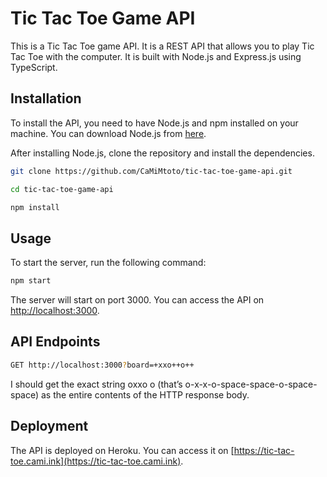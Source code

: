 # Tic Tac Toe Game API

This is a Tic Tac Toe game API. It is a REST API that allows you to play Tic Tac Toe with the
computer. It is built with Node.js and Express.js using TypeScript.

## Installation

To install the API, you need to have Node.js and npm installed on your machine. You can download Node.js
from [here](https://nodejs.org/en/download/).

After installing Node.js, clone the repository and install the dependencies.

```bash
git clone https://github.com/CaMiMtoto/tic-tac-toe-game-api.git
```

```bash
cd tic-tac-toe-game-api
```

```bash
npm install
```

## Usage

To start the server, run the following command:

```bash
npm start
```

The server will start on port 3000. You can access the API on [http://localhost:3000](http://localhost:3000).

## API Endpoints

```bash
GET http://localhost:3000?board=+xxo++o++
```

I should get the exact string oxxo o (that’s o-x-x-o-space-space-o-space-space) as the entire
contents of the HTTP response body.

## Deployment

The API is deployed on Heroku. You can access it on [https://tic-tac-toe.cami.ink](https://tic-tac-toe.cami.ink).
